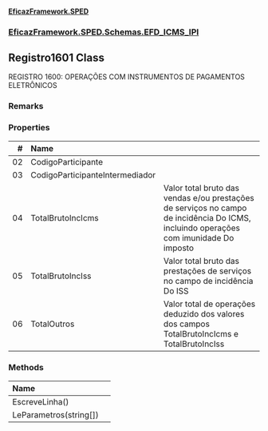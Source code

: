 #### [EficazFramework.SPED](EficazFrameworkSPED.md 'EficazFramework SPED')
### [EficazFramework.SPED.Schemas.EFD_ICMS_IPI](EficazFramework.SPED.Schemas.EFD_ICMS_IPI.md 'EficazFramework.SPED.Schemas.EFD_ICMS_IPI')

## Registro1601 Class

REGISTRO 1600: OPERAÇÕES COM INSTRUMENTOS DE PAGAMENTOS ELETRÔNICOS

### Remarks
### Properties

| # | Name | |
| ---: | :--- | :--- |
| 02 | CodigoParticipante |  |
| 03 | CodigoParticipanteIntermediador |  |
| 04 | TotalBrutoIncIcms | Valor total bruto das vendas e/ou prestações de serviços no campo de incidência Do ICMS,             incluindo operações com imunidade Do imposto |
| 05 | TotalBrutoIncIss | Valor total bruto das prestações de serviços no campo de incidência Do ISS |
| 06 | TotalOutros | Valor total de operações deduzido dos valores dos campos TotalBrutoIncIcms e TotalBrutoIncIss |
### Methods

| Name | |
| :--- | :--- |
| EscreveLinha() |  |
| LeParametros(string[]) |  |
